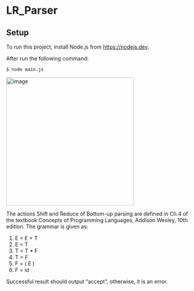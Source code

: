 # LR_Parser

## Setup
To run this project, install Node.js from https://nodejs.dev.

After run the following command:

```
$ node main.js
```

<img width="342" alt="image" src="https://user-images.githubusercontent.com/30845397/181936411-983ee13a-304c-4ed8-8c18-04a50c9c0856.png">

The actions Shift and Reduce of Bottom-up parsing are defined in Ch.4 of the textbook Concepts of Programming Languages, Addison Wesley, 10th edition. The grammar is given as:
1.	E = E + T
2.	E = T
3.	T = T * F
4.	T = F
5.	F = ( E )
6.	F = id


Successful result should output “accept”, otherwise, it is an error.
